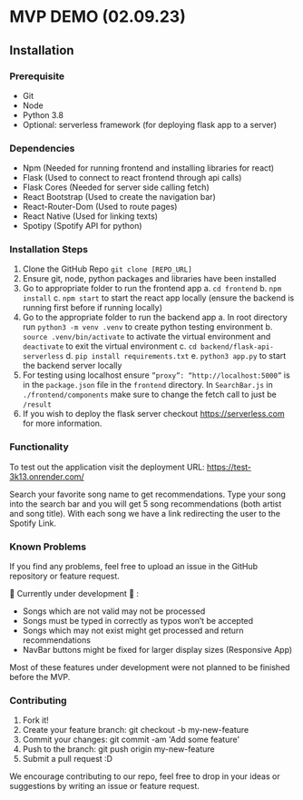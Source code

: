 # MVP DEMO (02.09.23)

## Installation

### Prerequisite

- Git
- Node
- Python 3.8
- Optional: serverless framework (for deploying flask app to a server)

### Dependencies

- Npm (Needed for running frontend and installing libraries for react)
- Flask (Used to connect to react frontend through api calls)
- Flask Cores (Needed for server side calling fetch)
- React Bootstrap (Used to create the navigation bar)
- React-Router-Dom (Used to route pages)
- React Native (Used for linking texts)
- Spotipy (Spotify API for python)

### Installation Steps

1. Clone the GitHub Repo `git clone [REPO_URL]`
2. Ensure git, node, python packages and libraries have been installed
3. Go to appropriate folder to run the frontend app
   a. `cd frontend`
   b. `npm install`
   c. `npm start` to start the react app locally (ensure the backend is running first before if running locally)
4. Go to the appropriate folder to run the backend app
   a. In root directory run `python3 -m venv .venv` to create python testing environment
   b. `source .venv/bin/activate` to activate the virtual environment and `deactivate` to exit the virtual environment
   c. `cd backend/flask-api-serverless`
   d. `pip install requirements.txt`
   e. `python3 app.py` to start the backend server locally
5. For testing using localhost ensure `”proxy”: “http://localhost:5000”` is in the `package.json` file in the `frontend` directory. In `SearchBar.js` in `./frontend/components` make sure to change the fetch call to just be `/result`
6. If you wish to deploy the flask server checkout https://serverless.com for more information.

### Functionality

To test out the application visit the deployment URL: https://test-3k13.onrender.com/

Search your favorite song name to get recommendations. Type your song into the search bar and you will get 5 song recommendations (both artist and song title). With each song we have a link redirecting the user to the Spotify Link.

### Known Problems

If you find any problems, feel free to upload an issue in the GitHub repository or feature request.

:construction: Currently under development :construction: :

- Songs which are not valid may not be processed
- Songs must be typed in correctly as typos won’t be accepted
- Songs which may not exist might get processed and return recommendations
- NavBar buttons might be fixed for larger display sizes (Responsive App)

Most of these features under development were not planned to be finished before the MVP.

### Contributing

1. Fork it!
2. Create your feature branch: git checkout -b my-new-feature
3. Commit your changes: git commit -am 'Add some feature'
4. Push to the branch: git push origin my-new-feature
5. Submit a pull request :D

We encourage contributing to our repo, feel free to drop in your ideas or suggestions by writing an issue or feature request.